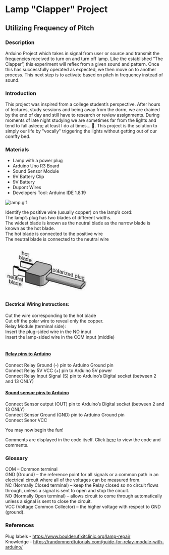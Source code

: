 
# Lamp "Clapper" Project

## Utilizing Frequency of Pitch

### Description
Arduino Project which takes in signal from user or source and transmit the frequencies received to turn on and turn off lamp.
Like the established “The Clapper”, this experiment will reflex from a given sound and pattern. Once this has successfully operated as expected, we then move on to another process. This next step is to activate based on pitch in frequency instead of sound.

### Introduction
This project was inspired from a college student’s perspective. After hours of lectures, study sessions and being away from the dorm, we are drained by the end of day and still have to research or review assignments. During moments of late night studying we are sometimes far from the lights and tend to fall asleep; at least I do at times... 👀. This project is the solution to simply our life by "vocally" triggering the lights without getting out of our comfty bed. 

### Materials

- Lamp with a power plug
- Arduino Uno R3 Board
- Sound Sensor Module
- 9V  Battery Clip
- 9V  Battery
- Dupont Wires <br/>
- Developers Tool: Arduino IDE 1.8.19

 <img  alt='lamp.gif' src="./visuals/lamp.gif" width="168" height="275"/>
  
Identify the positive wire (usually copper) on the lamp’s cord:  <br/>
The lamp’s plug has two blades of different widths. <br/>
The widest blade is known as the neutral blade as the narrow blade is known as the hot blade.  <br/>
The hot blade is connected to the positive wire  <br/>
The neutral blade is connected to the neutral wire  <br/>

 <img  alt='plug.label' src="./visuals/plug_label.png" width="275" height="152"/>

#### Electrical Wiring Instructions:

Cut the wire corresponding to the hot blade <br/>
Cut off the polar wire  to reveal only the copper. <br/>
Relay Module (terminal side): <br/>
Insert the plug-sided wire in the NO input <br/>
Insert the lamp-sided wire in the COM input (middle) <br/><br/>

#### <ins> Relay pins to Arduino </ins> <br/>
Connect Relay Ground (-) pin to Arduino Ground pin <br/>
Connect Relay 5V VCC  (+) pin to Arduino 5V power <br/>
Connect Relay Input Signal (S) pin to Arduino’s Digital socket (between 2 and 13 ONLY) <br/>

#### <ins> Sound sensor pins to Arduino </ins> <br/>
Connect Sensor output (OUT) pin to Arduino’s Digital socket (between 2 and 13 ONLY) <br/>
Connect Sensor Ground (GND) pin to Arduino Ground pin <br/>
Connect Senor VCC <br/>

You may now begin the fun!

Comments are displayed in the code itself. Click [here](/lamp_clapper.ino) to view the code and comments.

### Glossary

COM – Common terminal <br/>
GND (Ground) – the reference point for all signals or a common path in an electrical circuit where all of the voltages can be measured from. <br/>
NC (Normally Closed terminal)  – keep the Relay closed so no circuit flows through, unless a signal is sent to open and stop the circuit. <br/>
NO (Normally Open terminal) – allows circuit to come through automatically unless a signal is sent to close the circuit. <br/>
VCC (Voltage Common Collector) – the higher voltage with respect to GND (ground). <br/>

### References

Plug labels - https://www.boulderufixitclinic.org/lamp-repair <br/>
Knowledge - https://randomnerdtutorials.com/guide-for-relay-module-with-arduino/



